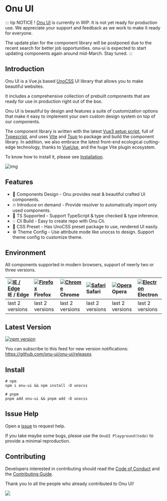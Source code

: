 # Onu UI

::: tip NOTICE !
[Onu UI](https://github.com/onu-ui/onu-ui) is currently in WIP. It is not yet ready for production use. We appreciate your support and feedback as we work to make it ready for everyone.

The update plan for the component library will be postponed due to the recent search for better job opportunities. onu-ui is expected to start updating components again around mid-March. Stay tuned.
:::

## Introduction

Onu UI is a Vue.js based [UnoCSS](https://github.com/unocss/unocss) UI library that allows you to make beautiful websites. 

It includes a comprehensive collection of prebuilt components that are ready for use in production right out of the box.

Onu UI is beautiful by design and features a suite of customization options that make it easy to implement your own custom design system on top of our components.

The component library is written with the latest [Vue3 setup script](https://vuejs.org/guide/typescript/composition-api.html), full of [Typescript](https://www.typescriptlang.org/), and uses [Vite](https://vitejs.dev/) and [Tsup](https://github.com/egoist/tsup) to package and build the component library. In addition, we also embrace the latest front-end ecological cutting-edge technology, thanks to [VueUse](https://vueuse.org/), and the huge Vite plugin ecosystem. 

To know how to install it, please see [Installation](./install.md).

![img](https://cdn.nlark.com/yuque/0/2023/png/785653/1677748502094-f75aeae1-817c-4689-ade1-cb6fb3c794a6.png)


## Features

- 🌈 Components Design - Onu provides neat & beautiful crafted UI components.
- 🔥 Introduce on demand  - Provide resolver to automatically import only used components.
- 🎉 TS Supported - Support TypeScript & type checked & type inference.
- 💡 Cli Build - Easy to create repo with Onu Cli.
- 🍬 CSS Preset - Has UnoCSS preset package to use, rendered UI easily.
- ⚙️ Theme Config - Use attribute mode like unocss to design. Support theme config to customize theme.

## Environment

All components supported in modern browsers, support of neerly two or three versions.

| [![IE / Edge](https://cdn.nlark.com/yuque/0/2023/png/785653/1676598386595-58e6efd6-bd29-4671-bf28-e289dc8911e2.png)](http://godban.github.io/browsers-support-badges/) IE / Edge | [![Firefox](https://cdn.nlark.com/yuque/0/2023/png/785653/1676598386577-a25d20a4-c8e3-4c57-86bc-a1c853264457.png)](http://godban.github.io/browsers-support-badges/) Firefox | [![Chrome](https://cdn.nlark.com/yuque/0/2023/png/785653/1676598386568-5c1d71d1-732d-41b6-a20c-9900d1bcaa7a.png)](http://godban.github.io/browsers-support-badges/) Chrome | [![Safari](https://cdn.nlark.com/yuque/0/2023/png/785653/1676598386580-1a0870a7-0483-4c92-84ee-5afcd1da92d6.png)](http://godban.github.io/browsers-support-badges/) Safari | [![Opera](https://cdn.nlark.com/yuque/0/2023/png/785653/1676598386571-49e31a0f-d0e4-4efc-8808-a5eedd4101fe.png)](http://godban.github.io/browsers-support-badges/) Opera | [![Electron](https://cdn.nlark.com/yuque/0/2023/png/785653/1676598389214-b4742a92-cfe7-4730-aefb-f2fb5fd046f3.png)](http://godban.github.io/browsers-support-badges/) Electron |
| :----------------------------------------------------------- | :----------------------------------------------------------- | :----------------------------------------------------------- | :----------------------------------------------------------- | :----------------------------------------------------------- | :----------------------------------------------------------- |
| last 2 versions                                                         | last 2 versions                                              | last 2 versions                                              | last 2 versions                                              | last 2 versions                                              | last 2 versions                                              |



## Latest Version

[![npm version](https://img.shields.io/github/package-json/v/onu-ui/onu-ui)](https://www.npmjs.com/package/onu-ui)

You can subscribe to this feed for new version notifications: https://github.com/onu-ui/onu-ui/releases

## Install

```shell
# npm
npm i onu-ui && npm install -D unocss

# pnpm
pnpm add onu-ui && pnpm add -D unocss
```

## Issue Help

Open a [issue](https://github.com/onu-ui/onu-ui/issues) to request help.

If you take maybe some bugs, please use the `OnuUI Playground(todo)` to provide a minimal reproduction.

## Contributing

Developers interested in contributing should read the [Code of Conduct](https://github.com/onu-ui/onu-ui/blob/main/CODE_OF_CONDUCT.md) and the [Contributing Guide](https://github.com/onu-ui/onu-ui/blob/main/CONTRIBUTING.md).

Thank you to all the people who already contributed to Onu UI!

<a href="https://github.com/onu-ui/onu-ui/graphs/contributors"><img src="https://contrib.rocks/image?repo=onu-ui/onu-ui" /></a>
